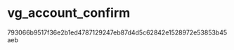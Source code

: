 vg_account_confirm
==================

793066b9517f36e2b1ed4787129247eb87d4d5c62842e1528972e53853b45aeb
